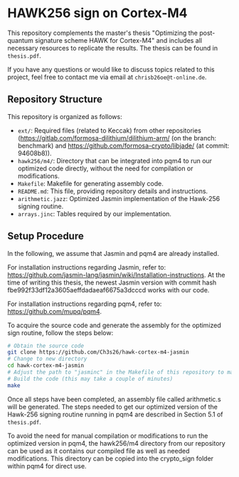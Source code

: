 # HAWK256 sign on Cortex-M4
This repository complements the master's thesis "Optimizing the post-quantum signature scheme HAWK for Cortex-M4" and includes all necessary resources to replicate the results. The thesis can be found in `thesis.pdf`.  

If you have any questions or would like to discuss topics related to this project, feel free to contact me via email at `chrisb26oe@t-online.de`.

## Repository Structure

This repository is organized as follows:

- `ext/`: Required files (related to Keccak) from other repositories (https://gitlab.com/formosa-dilithium/dilithium-arm/ (on the branch: benchmark) and https://github.com/formosa-crypto/libjade/ (at commit: 94608b8)).
- `hawk256/m4/`: Directory that can be integrated into pqm4 to run our optimized code directly, without the need for compilation or modifications.
- `Makefile`: Makefile for generating assembly code.
- `README.md`: This file, providing repository details and instructions.
- `arithmetic.jazz`: Optimized Jasmin implementation of the Hawk-256 signing routine.
- `arrays.jinc`: Tables required by our implementation.

## Setup Procedure

In the following, we assume that Jasmin and pqm4 are already installed.

For installation instructions regarding Jasmin, refer to: https://github.com/jasmin-lang/jasmin/wiki/Installation-instructions.
At the time of writing this thesis, the newest Jasmin version with commit hash fbe992f33df12a3605aeffdadaeaf6675a3dcccd works with our code.

For installation instructions regarding pqm4, refer to: https://github.com/mupq/pqm4.

To acquire the source code and generate the assembly for the optimized sign routine, follow the steps below:

```bash
# Obtain the source code
git clone https://github.com/Ch3s26/hawk-cortex-m4-jasmin
# Change to new directory
cd hawk-cortex-m4-jasmin
# Adjust the path to "jasminc" in the Makefile of this repository to match your installation of Jasmin.
# Build the code (this may take a couple of minutes)
make
```

Once all steps have been completed, an assembly file called arithmetic.s will be generated.
The steps needed to get our optimized version of the Hawk-256 signing routine running in pqm4 are described in Section 5.1 of `thesis.pdf`.

To avoid the need for manual compilation or modifications to run the optimized version in pqm4, the hawk256/m4 directory from our repository can be used as it contains our compiled file as well as needed modifications. This directory can be copied into the crypto_sign folder within pqm4 for direct use.
